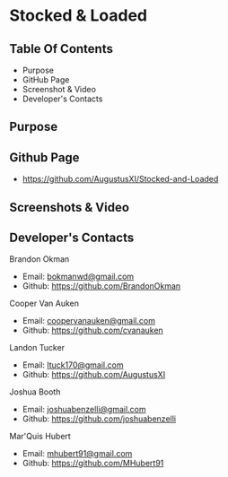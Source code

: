 # Stocked & Loaded

## Table Of Contents
* Purpose
* GitHub Page
* Screenshot & Video
* Developer's Contacts

## Purpose

## Github Page
* https://github.com/AugustusXI/Stocked-and-Loaded

## Screenshots & Video

## Developer's Contacts

Brandon Okman
* Email: bokmanwd@gmail.com
* Github: https://github.com/BrandonOkman 

Cooper Van Auken
* Email: coopervanauken@gmail.com
* Github: https://github.com/cvanauken

Landon Tucker
* Email: ltuck170@gmail.com
* Github: https://github.com/AugustusXI

Joshua Booth
* Email: joshuabenzelli@gmail.com
* Github: https://github.com/joshuabenzelli

Mar'Quis Hubert
* Email: mhubert91@gmail.com
* Github: https://github.com/MHubert91